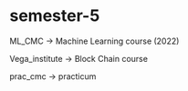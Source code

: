 # semester-5
ML_CMC -> Machine Learning course (2022) 


Vega_institute -> Block Chain course  


prac_cmc -> practicum 
